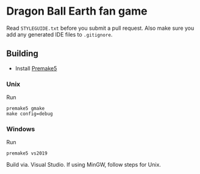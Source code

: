 # Dragon Ball Earth fan game

Read `STYLEGUIDE.txt` before you submit a pull request.
Also make sure you add any generated IDE files to
`.gitignore`.

## Building
 - Install [Premake5](https://premake.github.io/)

### Unix
Run
```
premake5 gmake
make config=debug
```

### Windows
Run
```
premake5 vs2019
```
Build via. Visual Studio. If using MinGW, follow steps for Unix.

